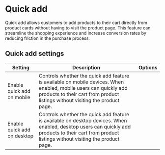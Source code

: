 # Quick add

Quick add allows customers to add products to their cart directly from product cards without having to visit the product page. This feature can streamline the shopping experience and increase conversion rates by reducing friction in the purchase process.

## Quick add settings

<table><thead><tr><th>Setting</th><th>Description</th><th valign="top">Options</th></tr></thead><tbody><tr><td>Enable quick add on mobile</td><td>Controls whether the quick add feature is available on mobile devices. When enabled, mobile users can quickly add products to their cart from product listings without visiting the product page.</td><td valign="top"></td></tr><tr><td>Enable quick add on desktop</td><td>Controls whether the quick add feature is available on desktop devices. When enabled, desktop users can quickly add products to their cart from product listings without visiting the product page.</td><td valign="top"></td></tr></tbody></table>
